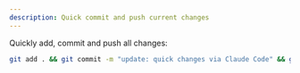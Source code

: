 ```yaml
---
description: Quick commit and push current changes
---
```


Quickly add, commit and push all changes:

```bash
git add . && git commit -m "update: quick changes via Claude Code" && git push
```